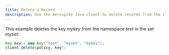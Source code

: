 ```yaml
---
title: Delete a Record
description: Use the Aerospike Java client to delete records from the Aerospike database.
---
```


This example deletes the key _mykey_ from the namespace _test_ in the set _myset_:

```java
Key key = new Key("test", "myset", "mykey");
client.delete(policy, key);
```
